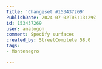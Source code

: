 ```yaml
---
Title: 'Changeset #153437269'
PublishDate: 2024-07-02T05:13:29Z
id: 153437269
user: analogon
comment: Specify surfaces
created_by: StreetComplete 58.0
tags:
- Montenegro

---
```


